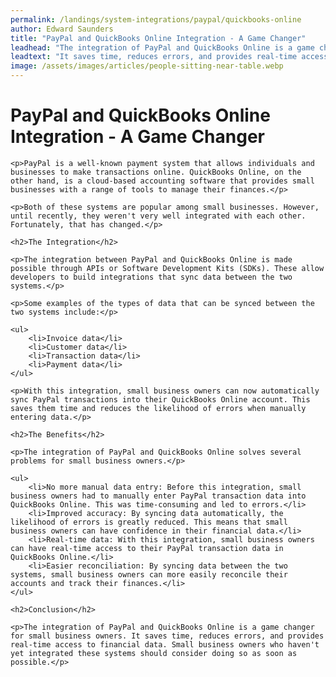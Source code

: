 ```yaml
---
permalink: /landings/system-integrations/paypal/quickbooks-online
author: Edward Saunders
title: "PayPal and QuickBooks Online Integration - A Game Changer"
leadhead: "The integration of PayPal and QuickBooks Online is a game changer for small business owners"
leadtext: "It saves time, reduces errors, and provides real-time access to financial data. Small business owners who haven't yet integrated these systems should consider doing so as soon as possible."
image: /assets/images/articles/people-sitting-near-table.webp
---
```

<div class="arttext">	<h1>PayPal and QuickBooks Online Integration - A Game Changer</h1>
	
	<p>PayPal is a well-known payment system that allows individuals and businesses to make transactions online. QuickBooks Online, on the other hand, is a cloud-based accounting software that provides small businesses with a range of tools to manage their finances.</p>

	<p>Both of these systems are popular among small businesses. However, until recently, they weren't very well integrated with each other. Fortunately, that has changed.</p>

	<h2>The Integration</h2>

	<p>The integration between PayPal and QuickBooks Online is made possible through APIs or Software Development Kits (SDKs). These allow developers to build integrations that sync data between the two systems.</p>

	<p>Some examples of the types of data that can be synced between the two systems include:</p>

	<ul>
		<li>Invoice data</li>
		<li>Customer data</li>
		<li>Transaction data</li>
		<li>Payment data</li>
	</ul>

	<p>With this integration, small business owners can now automatically sync PayPal transactions into their QuickBooks Online account. This saves them time and reduces the likelihood of errors when manually entering data.</p>

	<h2>The Benefits</h2>

	<p>The integration of PayPal and QuickBooks Online solves several problems for small business owners.</p>

	<ul>
		<li>No more manual data entry: Before this integration, small business owners had to manually enter PayPal transaction data into QuickBooks Online. This was time-consuming and led to errors.</li>
		<li>Improved accuracy: By syncing data automatically, the likelihood of errors is greatly reduced. This means that small business owners can have confidence in their financial data.</li>
		<li>Real-time data: With this integration, small business owners can have real-time access to their PayPal transaction data in QuickBooks Online.</li>
		<li>Easier reconciliation: By syncing data between the two systems, small business owners can more easily reconcile their accounts and track their finances.</li>
	</ul>

	<h2>Conclusion</h2>

	<p>The integration of PayPal and QuickBooks Online is a game changer for small business owners. It saves time, reduces errors, and provides real-time access to financial data. Small business owners who haven't yet integrated these systems should consider doing so as soon as possible.</p>

</div>